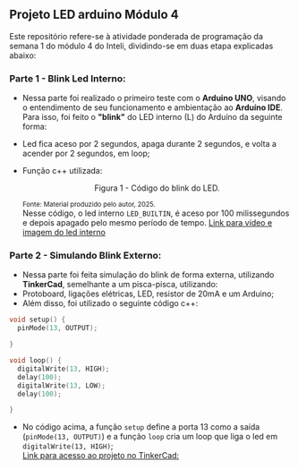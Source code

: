 ## Projeto LED arduino Módulo 4
Este repositório refere-se à atividade ponderada de programação da semana 1 do módulo 4 do Inteli, dividindo-se em duas etapa explicadas abaixo:<br>
### Parte 1 - Blink Led Interno:
- Nessa parte foi realizado o primeiro teste com o **Arduino UNO**, visando o entendimento de seu funcionamento e ambientação ao **Arduíno IDE**. Para isso, foi feito o **"blink"** do LED interno (L) do Arduíno da seguinte forma:
- Led fica aceso por 2 segundos, apaga durante 2 segundos, e volta a acender por 2 segundos, em loop;
- Função c++ utilizada:
  <sub><div align="center">Figura 1 - Código do blink do LED.</div></sub>
  
  <sub>Fonte: Material produzido pelo autor, 2025.</sub> <br>
Nesse código, o led interno `LED_BUILTIN`, é aceso por 100 milissegundos e depois apagado pelo mesmo período de tempo.
[Link para vídeo e imagem do led interno](https://drive.google.com/drive/folders/1OSJjzZLS8G4sfNer3dqisELsRD68Yjb2?usp=sharing)

### Parte 2 - Simulando Blink Externo:
- Nessa parte foi feita simulação do blink de forma externa, utilizando **TinkerCad**, semelhante a um pisca-pisca, utilizando:
- Protoboard, ligações elétricas, LED, resistor de 20mA e um Arduino;
- Além disso, foi utilizado o seguinte código c++:
```` cpp
void setup() {
  pinMode(13, OUTPUT);

}

void loop() {
  digitalWrite(13, HIGH);
  delay(100);
  digitalWrite(13, LOW);
  delay(100);

}
````

- No código acima, a função `setup` define a porta 13 como a saída (`pinMode(13, OUTPUT)`) e a função `loop` cria um loop que liga o led em `digitalWrite(13, HIGH)`;<br>
[Link para acesso ao projeto no TinkerCad:](https://www.tinkercad.com/things/3iInqdllUyL/editel?returnTo=%2Fdashboard%2Fdesigns%2F3d&sharecode=Z5vHRsXItAIUyLFL8H6Gg880Zd7o0o54w3n9KR1cjro)

